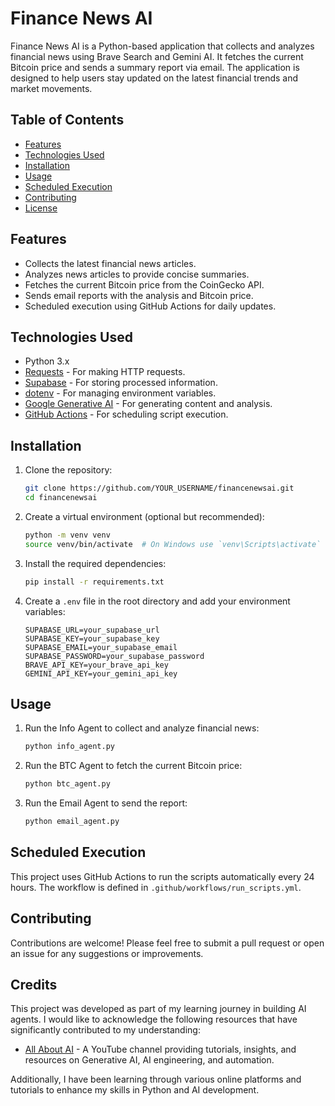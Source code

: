 # Finance News AI

Finance News AI is a Python-based application that collects and analyzes financial news using Brave Search and Gemini AI. It fetches the current Bitcoin price and sends a summary report via email. The application is designed to help users stay updated on the latest financial trends and market movements.

## Table of Contents

- [Features](#features)
- [Technologies Used](#technologies-used)
- [Installation](#installation)
- [Usage](#usage)
- [Scheduled Execution](#scheduled-execution)
- [Contributing](#contributing)
- [License](#license)

## Features

- Collects the latest financial news articles.
- Analyzes news articles to provide concise summaries.
- Fetches the current Bitcoin price from the CoinGecko API.
- Sends email reports with the analysis and Bitcoin price.
- Scheduled execution using GitHub Actions for daily updates.

## Technologies Used

- Python 3.x
- [Requests](https://docs.python-requests.org/en/master/) - For making HTTP requests.
- [Supabase](https://supabase.io/) - For storing processed information.
- [dotenv](https://pypi.org/project/python-dotenv/) - For managing environment variables.
- [Google Generative AI](https://developers.google.com/generative-ai) - For generating content and analysis.
- [GitHub Actions](https://docs.github.com/en/actions) - For scheduling script execution.

## Installation

1. Clone the repository:
   ```bash
   git clone https://github.com/YOUR_USERNAME/financenewsai.git
   cd financenewsai
   ```

2. Create a virtual environment (optional but recommended):
   ```bash
   python -m venv venv
   source venv/bin/activate  # On Windows use `venv\Scripts\activate`
   ```

3. Install the required dependencies:
   ```bash
   pip install -r requirements.txt
   ```

4. Create a `.env` file in the root directory and add your environment variables:
   ```plaintext
   SUPABASE_URL=your_supabase_url
   SUPABASE_KEY=your_supabase_key
   SUPABASE_EMAIL=your_supabase_email
   SUPABASE_PASSWORD=your_supabase_password
   BRAVE_API_KEY=your_brave_api_key
   GEMINI_API_KEY=your_gemini_api_key
   ```

## Usage

1. Run the Info Agent to collect and analyze financial news:
   ```bash
   python info_agent.py
   ```

2. Run the BTC Agent to fetch the current Bitcoin price:
   ```bash
   python btc_agent.py
   ```

3. Run the Email Agent to send the report:
   ```bash
   python email_agent.py
   ```

## Scheduled Execution

This project uses GitHub Actions to run the scripts automatically every 24 hours. The workflow is defined in `.github/workflows/run_scripts.yml`.

## Contributing

Contributions are welcome! Please feel free to submit a pull request or open an issue for any suggestions or improvements.

## Credits

This project was developed as part of my learning journey in building AI agents. I would like to acknowledge the following resources that have significantly contributed to my understanding:

- [All About AI](https://www.youtube.com/@AllAboutAI) - A YouTube channel providing tutorials, insights, and resources on Generative AI, AI engineering, and automation.

Additionally, I have been learning through various online platforms and tutorials to enhance my skills in Python and AI development.
